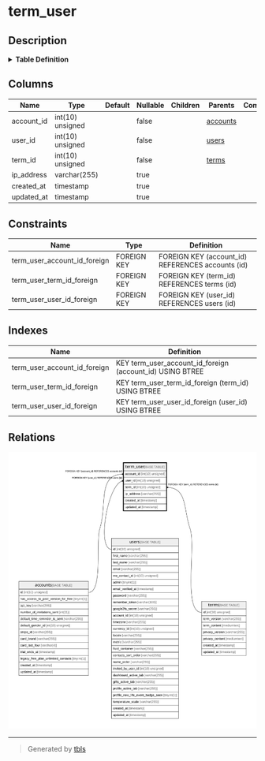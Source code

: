 # term_user

## Description

<details>
<summary><strong>Table Definition</strong></summary>

```sql
CREATE TABLE `term_user` (
  `account_id` int(10) unsigned NOT NULL,
  `user_id` int(10) unsigned NOT NULL,
  `term_id` int(10) unsigned NOT NULL,
  `ip_address` varchar(255) COLLATE utf8mb4_unicode_ci DEFAULT NULL,
  `created_at` timestamp NULL DEFAULT NULL,
  `updated_at` timestamp NULL DEFAULT NULL,
  KEY `term_user_account_id_foreign` (`account_id`),
  KEY `term_user_user_id_foreign` (`user_id`),
  KEY `term_user_term_id_foreign` (`term_id`),
  CONSTRAINT `term_user_account_id_foreign` FOREIGN KEY (`account_id`) REFERENCES `accounts` (`id`) ON DELETE CASCADE,
  CONSTRAINT `term_user_term_id_foreign` FOREIGN KEY (`term_id`) REFERENCES `terms` (`id`) ON DELETE CASCADE,
  CONSTRAINT `term_user_user_id_foreign` FOREIGN KEY (`user_id`) REFERENCES `users` (`id`) ON DELETE CASCADE
) ENGINE=InnoDB DEFAULT CHARSET=utf8mb4 COLLATE=utf8mb4_unicode_ci
```

</details>

## Columns

| Name | Type | Default | Nullable | Children | Parents | Comment |
| ---- | ---- | ------- | -------- | -------- | ------- | ------- |
| account_id | int(10) unsigned |  | false |  | [accounts](accounts.md) |  |
| user_id | int(10) unsigned |  | false |  | [users](users.md) |  |
| term_id | int(10) unsigned |  | false |  | [terms](terms.md) |  |
| ip_address | varchar(255) |  | true |  |  |  |
| created_at | timestamp |  | true |  |  |  |
| updated_at | timestamp |  | true |  |  |  |

## Constraints

| Name | Type | Definition |
| ---- | ---- | ---------- |
| term_user_account_id_foreign | FOREIGN KEY | FOREIGN KEY (account_id) REFERENCES accounts (id) |
| term_user_term_id_foreign | FOREIGN KEY | FOREIGN KEY (term_id) REFERENCES terms (id) |
| term_user_user_id_foreign | FOREIGN KEY | FOREIGN KEY (user_id) REFERENCES users (id) |

## Indexes

| Name | Definition |
| ---- | ---------- |
| term_user_account_id_foreign | KEY term_user_account_id_foreign (account_id) USING BTREE |
| term_user_term_id_foreign | KEY term_user_term_id_foreign (term_id) USING BTREE |
| term_user_user_id_foreign | KEY term_user_user_id_foreign (user_id) USING BTREE |

## Relations

![er](term_user.svg)

---

> Generated by [tbls](https://github.com/k1LoW/tbls)
